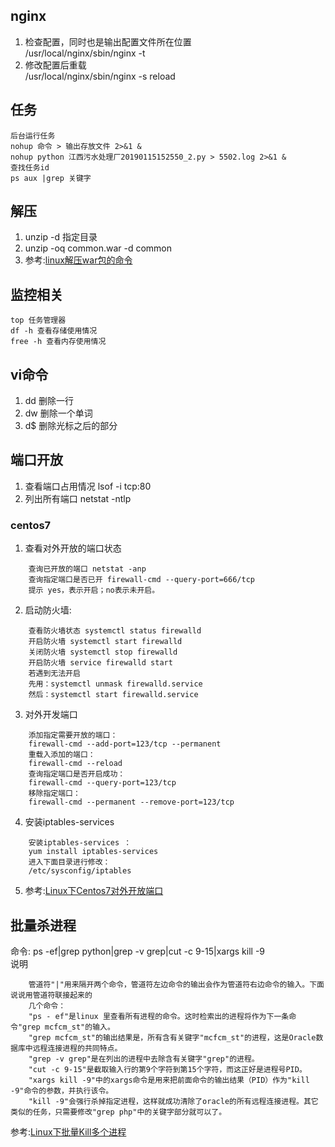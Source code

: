 ## nginx
1. 检查配置，同时也是输出配置文件所在位置  
    /usr/local/nginx/sbin/nginx -t
2. 修改配置后重载  
    /usr/local/nginx/sbin/nginx -s reload

## 任务
```
后台运行任务
nohup 命令 > 输出存放文件 2>&1 &
nohup python 江西污水处理厂20190115152550_2.py > 5502.log 2>&1 &
查找任务id
ps aux |grep 关键字
```
## 解压 
1. unzip -d 指定目录 
2. unzip -oq common.war -d common
3. 参考:[linux解压war包的命令](https://www.cnblogs.com/wangcp-2014/p/6441790.html)

## 监控相关
    top 任务管理器
    df -h 查看存储使用情况
    free -h 查看内存使用情况
## vi命令
1. dd 删除一行
2. dw 删除一个单词
3. d$ 删除光标之后的部分

## 端口开放
1. 查看端口占用情况 lsof -i tcp:80
2. 列出所有端口 netstat -ntlp  

### centos7
1. 查看对外开放的端口状态
```
    查询已开放的端口 netstat -anp
    查询指定端口是否已开 firewall-cmd --query-port=666/tcp
    提示 yes，表示开启；no表示未开启。
```
2. 启动防火墙:
```
    查看防火墙状态 systemctl status firewalld
    开启防火墙 systemctl start firewalld  
    关闭防火墙 systemctl stop firewalld
    开启防火墙 service firewalld start 
    若遇到无法开启
    先用：systemctl unmask firewalld.service 
    然后：systemctl start firewalld.service
```
3. 对外开发端口
```
    添加指定需要开放的端口：
    firewall-cmd --add-port=123/tcp --permanent
    重载入添加的端口：
    firewall-cmd --reload
    查询指定端口是否开启成功：
    firewall-cmd --query-port=123/tcp
    移除指定端口：
    firewall-cmd --permanent --remove-port=123/tcp
```
4. 安装iptables-services
```
    安装iptables-services ：
    yum install iptables-services 
    进入下面目录进行修改：
    /etc/sysconfig/iptables
```
5. 参考:[Linux下Centos7对外开放端口](https://blog.csdn.net/realjh/article/details/82048492#)

## 批量杀进程
命令: ps -ef|grep python|grep -v grep|cut -c 9-15|xargs kill -9  
说明
```
    管道符"|"用来隔开两个命令，管道符左边命令的输出会作为管道符右边命令的输入。下面说说用管道符联接起来的
    几个命令：
    "ps - ef"是linux 里查看所有进程的命令。这时检索出的进程将作为下一条命令"grep mcfcm_st"的输入。
    "grep mcfcm_st"的输出结果是，所有含有关键字"mcfcm_st"的进程，这是Oracle数据库中远程连接进程的共同特点。
    "grep -v grep"是在列出的进程中去除含有关键字"grep"的进程。
    "cut -c 9-15"是截取输入行的第9个字符到第15个字符，而这正好是进程号PID。
    "xargs kill -9"中的xargs命令是用来把前面命令的输出结果（PID）作为"kill -9"命令的参数，并执行该令。
    "kill -9"会强行杀掉指定进程，这样就成功清除了oracle的所有远程连接进程。其它类似的任务，只需要修改"grep php"中的关键字部分就可以了。
```
参考:[Linux下批量Kill多个进程](https://www.cnblogs.com/joshua317/p/9235811.html)


